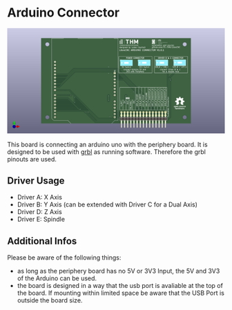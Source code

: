 # Arduino Connector

![arduino-uno-connector](arduino-uno-connector.png)

This board is connecting an arduino uno with the periphery board. 
It is designed to be used with [grbl](https://github.com/gnea/grbl) as running software.
Therefore the grbl pinouts are used.

## Driver Usage

- Driver A: X Axis
- Driver B: Y Axis (can be extended with Driver C for a Dual Axis)
- Driver D: Z Axis
- Driver E: Spindle

## Additional Infos

Please be aware of the following things:

- as long as the periphery board has no 5V or 3V3 Input, the 5V and 3V3 of the Arduino can be used.
- the board is designed in a way that the usb port is avaliable at the top of the board. If mounting within limited space be aware that the USB Port is outside the board size.